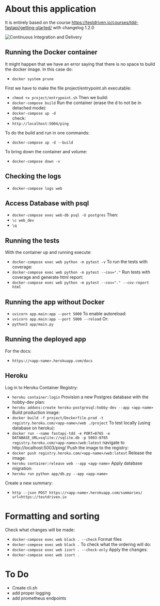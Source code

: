 # About this application
It is entirely based on the course https://testdriven.io/courses/tdd-fastapi/getting-started/ with changelog 1.2.0

![Continuous Integration and Delivery](https://github.com/mmdata/fastapi-tdd-docker/workflows/Continuous%20Integration%20and%20Delivery/badge.svg?branch=master)

## Running the Docker container
It might happen that we have an error saying that there is no space to build the docker image. In this case do:
- `docker system prune`


First we have to make the file project/entrypoint.sh executable:
- `chmod +x project/entrypoint.sh`
Then we build:
- `docker-compose build`
Run the container (erase the d to not be in detached mode):
- `docker-compose up -d`  
check:
- `http://localhost:5004/ping`

To do the build and run in one commands:
- `docker-compose up -d --build`

To bring down the container and volume:
- `docker-compose down -v`

## Checking the logs
- `docker-compose logs web`

## Access Database with psql
- `docker-compose exec web-db psql -U postgres`
Then:
- `\c web_dev`
- `\q`

## Running the tests
With the container up and running execute:
- `docker-compose exec web python -m pytest -v`
To run the tests with coverage:
- `docker-compose exec web python -m pytest --cov="."`
Run tests with coverage and generate html report:
- `docker-compose exec web python -m pytest --cov="." --cov-report html`

## Running the app without Docker
- `uvicorn app.main:app --port 5000`
To enable autoreload:
- `uvicorn app.main:app --port 5000 --reload`
Or:
- `python3 app/main.py`

## Running the deployed app
For the docs:
- `https://<app-name>.herokuapp.com/docs`

## Heroku

Log in to Heroku Container Registry:
- `heroku container:login`
Provision a new Postgres database with the hobby-dev plan:
- `heroku addons:create heroku-postgresql:hobby-dev --app <app-name>`
Build production image:
- `docker build -f project/Dockerfile.prod -t registry.heroku.com/<app-name>/web ./project`
To test locally (using database on heroku):
- `docker run --name fastapi-tdd -e PORT=8765 -e DATABASE_URL=sqlite://sqlite.db -p 5003:8765 registry.heroku.com/<app-name>/web:latest`
navigate to http://localhost:5003/ping/
Push the image to the registry:
- `docker push registry.heroku.com/<app-name>/web:latest`
Release the image:
- `heroku container:release web --app <app-name>`
Apply database migration:
- `heroku run python app/db.py --app <app-name>`

Create a new summary:
- `http --json POST https://<app-name>.herokuapp.com/summaries/ url=https://testdriven.io`

# Formatting and sorting
Check what changes will be made:
- `docker-compose exec web black . --check`
Format files
- `docker-compose exec web black .`
To check what the ordering will do:
- `docker-compose exec web isort . --check-only`
Apply the changes:
- `docker-compose exec web isort .`

# To Do
- Create cli.sh
- add proper logging
- add prometheus endpoints